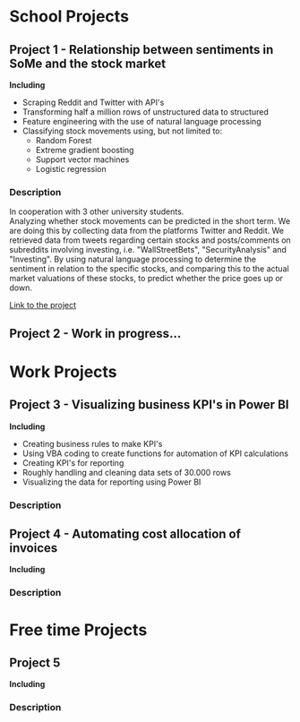 # School Projects

## Project 1 - Relationship between sentiments in SoMe and the stock market 

**Including**
  - Scraping Reddit and Twitter with API's
  - Transforming half a million rows of unstructured data to structured
  - Feature engineering with the use of natural language processing
  - Classifying stock movements using, but not limited to:
    - Random Forest
    - Extreme gradient boosting
    - Support vector machines
    - Logistic regression

### Description
In cooperation with 3 other university students.   
Analyzing whether stock movements can be predicted in the short term. We are doing this by collecting data from the platforms Twitter and Reddit. We retrieved data from tweets regarding certain stocks and posts/comments on subreddits involving investing, i.e. "WallStreetBets", "SecurityAnalysis" and "Investing". By using natural language processing to determine the sentiment in relation to the specific stocks, and comparing this to the actual market valuations of these stocks, to predict whether the price goes up or down.


[Link to the project](https://github.com/DataScienceProjectUni/PredictStockusingRedditandTwitter) 



## Project 2 - Work in progress...



# Work Projects

## Project 3 - Visualizing business KPI's in Power BI

**Including**
- Creating business rules to make KPI's
- Using VBA coding to create functions for automation of KPI calculations
- Creating KPI's for reporting
- Roughly handling and cleaning data sets of 30.000 rows
- Visualizing the data for reporting using Power BI

### Description




## Project 4 - Automating cost allocation of invoices

**Including**


### Description



# Free time Projects

## Project 5


**Including**


### Description

